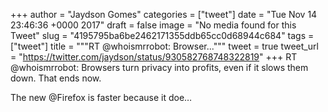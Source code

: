 
+++
author = "Jaydson Gomes"
categories = ["tweet"]
date = "Tue Nov 14 23:46:36 +0000 2017"
draft = false
image = "No media found for this Tweet"
slug = "4195795ba6be2462171355ddb65cc0d68944c684"
tags = ["tweet"]
title = """RT @whoismrrobot: Browser..."""
tweet = true
tweet_url = "https://twitter.com/jaydson/status/930582768748322819"
+++
RT @whoismrrobot: Browsers turn privacy into profits, even if it slows them down. That ends now.

The new @Firefox is faster because it doe…
